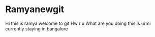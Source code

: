 # Ramyanewgit
Hi this is ramya welcome to git
Hw r u
What are you doing
this is urmi
currently staying in bangalore
